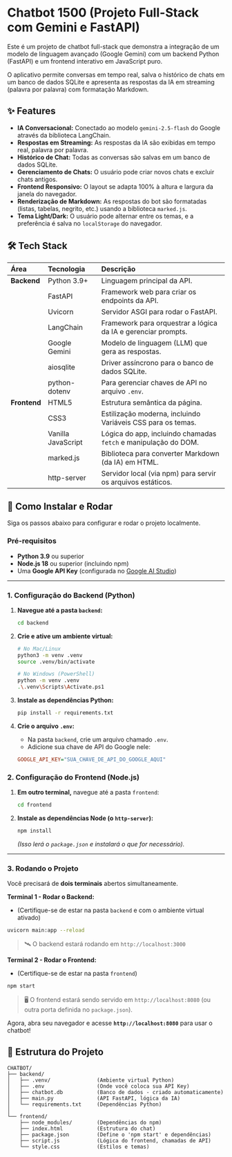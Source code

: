 # Chatbot 1500 (Projeto Full-Stack com Gemini e FastAPI)

Este é um projeto de chatbot full-stack que demonstra a integração de um modelo de linguagem avançado (Google Gemini) com um backend Python (FastAPI) e um frontend interativo em JavaScript puro.

O aplicativo permite conversas em tempo real, salva o histórico de chats em um banco de dados SQLite e apresenta as respostas da IA em streaming (palavra por palavra) com formatação Markdown.

## ✨ Features

* **IA Conversacional:** Conectado ao modelo `gemini-2.5-flash` do Google através da biblioteca LangChain.
* **Respostas em Streaming:** As respostas da IA são exibidas em tempo real, palavra por palavra.
* **Histórico de Chat:** Todas as conversas são salvas em um banco de dados SQLite.
* **Gerenciamento de Chats:** O usuário pode criar novos chats e excluir chats antigos.
* **Frontend Responsivo:** O layout se adapta 100% à altura e largura da janela do navegador.
* **Renderização de Markdown:** As respostas do bot são formatadas (listas, tabelas, negrito, etc.) usando a biblioteca `marked.js`.
* **Tema Light/Dark:** O usuário pode alternar entre os temas, e a preferência é salva no `localStorage` do navegador.

## 🛠️ Tech Stack

| Área | Tecnologia | Descrição |
| :--- | :--- | :--- |
| **Backend** | Python 3.9+ | Linguagem principal da API. |
| | FastAPI | Framework web para criar os endpoints da API. |
| | Uvicorn | Servidor ASGI para rodar o FastAPI. |
| | LangChain | Framework para orquestrar a lógica da IA e gerenciar prompts. |
| | Google Gemini | Modelo de linguagem (LLM) que gera as respostas. |
| | aiosqlite | Driver assíncrono para o banco de dados SQLite. |
| | python-dotenv | Para gerenciar chaves de API no arquivo `.env`. |
| **Frontend** | HTML5 | Estrutura semântica da página. |
| | CSS3 | Estilização moderna, incluindo Variáveis CSS para os temas. |
| | Vanilla JavaScript | Lógica do app, incluindo chamadas `fetch` e manipulação do DOM. |
| | marked.js | Biblioteca para converter Markdown (da IA) em HTML. |
| | http-server | Servidor local (via npm) para servir os arquivos estáticos. |

## 🚀 Como Instalar e Rodar

Siga os passos abaixo para configurar e rodar o projeto localmente.

### Pré-requisitos

* **Python 3.9** ou superior
* **Node.js 18** ou superior (incluindo npm)
* Uma **Google API Key** (configurada no [Google AI Studio](https://aistudio.google.com/app/apikey))

---

### 1. Configuração do Backend (Python)

1.  **Navegue até a pasta `backend`:**
    ```bash
    cd backend
    ```

2.  **Crie e ative um ambiente virtual:**
    ```bash
    # No Mac/Linux
    python3 -m venv .venv
    source .venv/bin/activate

    # No Windows (PowerShell)
    python -m venv .venv
    .\.venv\Scripts\Activate.ps1
    ```

3.  **Instale as dependências Python:**
    ```bash
    pip install -r requirements.txt
    ```

4.  **Crie o arquivo `.env`:**
    * Na pasta `backend`, crie um arquivo chamado `.env`.
    * Adicione sua chave de API do Google nele:

    ```ini
    GOOGLE_API_KEY="SUA_CHAVE_DE_API_DO_GOOGLE_AQUI"
    ```

### 2. Configuração do Frontend (Node.js)

1.  **Em outro terminal,** navegue até a pasta `frontend`:
    ```bash
    cd frontend
    ```

2.  **Instale as dependências Node (o `http-server`):**
    ```bash
    npm install
    ```
    *(Isso lerá o `package.json` e instalará o que for necessário).*

---

### 3. Rodando o Projeto

Você precisará de **dois terminais** abertos simultaneamente.

**Terminal 1 - Rodar o Backend:**
* (Certifique-se de estar na pasta `backend` e com o ambiente virtual ativado)
```bash
uvicorn main:app --reload
```
> 🛰️ O backend estará rodando em `http://localhost:3000`

**Terminal 2 - Rodar o Frontend:**
* (Certifique-se de estar na pasta `frontend`)
```bash
npm start
```
> 🖥️ O frontend estará sendo servido em `http://localhost:8080` (ou outra porta definida no `package.json`).

Agora, abra seu navegador e acesse **`http://localhost:8080`** para usar o chatbot!

## 📁 Estrutura do Projeto

```
CHATBOT/
├── backend/
│   ├── .venv/               (Ambiente virtual Python)
│   ├── .env                 (Onde você coloca sua API Key)
│   ├── chatbot.db           (Banco de dados - criado automaticamente)
│   ├── main.py              (API FastAPI, lógica da IA)
│   └── requirements.txt     (Dependências Python)
│
└── frontend/
    ├── node_modules/        (Dependências do npm)
    ├── index.html           (Estrutura do chat)
    ├── package.json         (Define o 'npm start' e dependências)
    ├── script.js            (Lógica do frontend, chamadas de API)
    └── style.css            (Estilos e temas)
```
